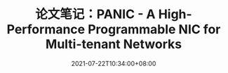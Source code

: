 ---
title: 论文笔记：PANIC - A High-Performance Programmable NIC for Multi-tenant Networks
summary: 此处简单记录阅读的论文

authors:

date: "2021-07-22T10:34:00+08:00"
publishDate: "2021-07-22T10:34:00+08:00"
lastmod: ""

# View.
#   1 = List
#   2 = Compact
#   3 = Card
view: 2

comments: true
profile: true
share: false

gitment: true
slug: panic-cn

featured: false
headless: false
draft: true
private: false

tags:
- 论文笔记

# Optional header image (relative to `static/img/` folder).
header:
  caption: ""
  image: ""
---